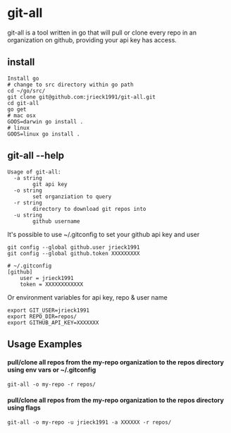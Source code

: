 # git-all

git-all is a tool written in go that will pull or clone every repo in an organization on github, providing your api key has access.

## install

```
Install go
# change to src directory within go path
cd ~/go/src/
git clone git@github.com:jrieck1991/git-all.git
cd git-all
go get
# mac osx
GOOS=darwin go install .
# linux
GOOS=linux go install .
```

## git-all --help
```
Usage of git-all:
  -a string
        git api key
  -o string
        set organziation to query
  -r string
        directory to download git repos into
  -u string
        github username
```

It's possible to use ~/.gitconfig to set your github api key and user
```
git config --global github.user jrieck1991
git config --global github.token XXXXXXXXX

# ~/.gitconfig
[github]
	user = jrieck1991
	token = XXXXXXXXXXXX
```

Or environment variables for api key, repo & user name
```
export GIT_USER=jrieck1991
export REPO_DIR=repos/
export GITHUB_API_KEY=XXXXXXX
```

## Usage Examples

#### pull/clone all repos from the my-repo organization to the repos directory using env vars or ~/.gitconfig
```
git-all -o my-repo -r repos/
```

#### pull/clone all repos from the my-repo organization to the repos directory using flags
```
git-all -o my-repo -u jrieck1991 -a XXXXXX -r repos/
```
